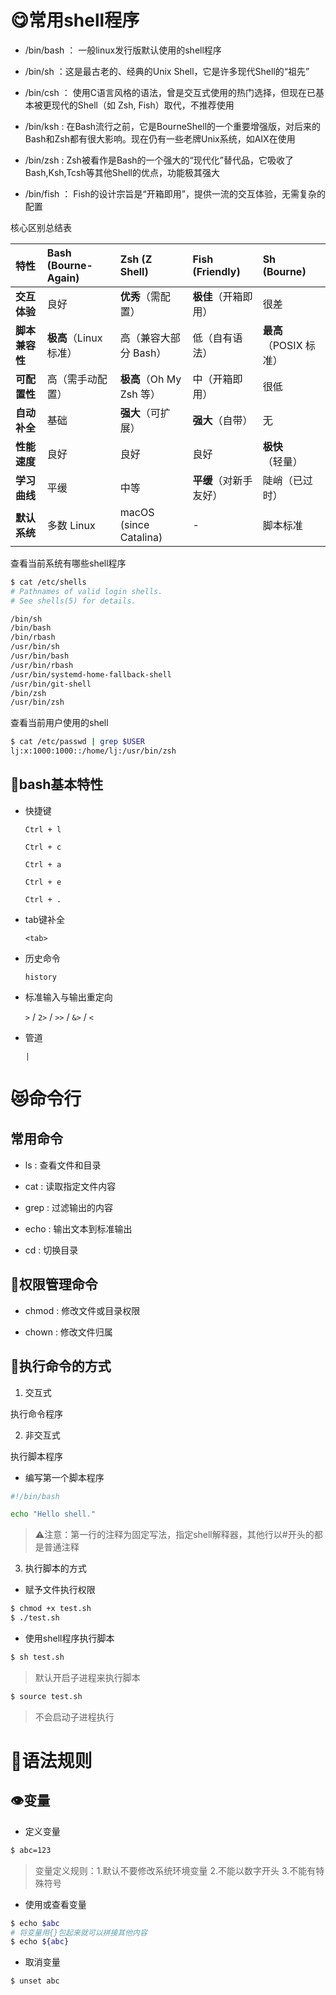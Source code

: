 # 😋常用shell程序

* /bin/bash ： 一般linux发行版默认使用的shell程序

* /bin/sh ：这是最古老的、经典的Unix Shell，它是许多现代Shell的“祖先”

* /bin/csh ： 使用C语言风格的语法，曾是交互式使用的热门选择，但现在已基本被更现代的Shell（如 Zsh, Fish）取代，不推荐使用

* /bin/ksh : 在Bash流行之前，它是BourneShell的一个重要增强版，对后来的Bash和Zsh都有很大影响。现在仍有一些老牌Unix系统，如AIX在使用

* /bin/zsh : Zsh被看作是Bash的一个强大的“现代化”替代品，它吸收了Bash,Ksh,Tcsh等其他Shell的优点，功能极其强大

* /bin/fish ： Fish的设计宗旨是“开箱即用”，提供一流的交互体验，无需复杂的配置

核心区别总结表

| 特性 | **Bash (Bourne-Again)** | **Zsh (Z Shell)** | **Fish (Friendly)** | **Sh (Bourne)** |
| :--- | :--- | :--- | :--- | :--- |
| **交互体验** | 良好 | **优秀**（需配置） | **极佳**（开箱即用） | 很差 |
| **脚本兼容性** | **极高**（Linux 标准） | 高（兼容大部分 Bash） | 低（自有语法） | **最高**（POSIX 标准） |
| **可配置性** | 高（需手动配置） | **极高**（Oh My Zsh 等） | 中（开箱即用） | 很低 |
| **自动补全** | 基础 | **强大**（可扩展） | **强大**（自带） | 无 |
| **性能速度** | 良好 | 良好 | 良好 | **极快**（轻量） |
| **学习曲线** | 平缓 | 中等 | **平缓**（对新手友好） | 陡峭（已过时） |
| **默认系统** | 多数 Linux | macOS (since Catalina) | - | 脚本标准 |


查看当前系统有哪些shell程序

```bash
$ cat /etc/shells
# Pathnames of valid login shells.
# See shells(5) for details.

/bin/sh
/bin/bash
/bin/rbash
/usr/bin/sh
/usr/bin/bash
/usr/bin/rbash
/usr/bin/systemd-home-fallback-shell
/usr/bin/git-shell
/bin/zsh
/usr/bin/zsh
```

查看当前用户使用的shell

```bash
$ cat /etc/passwd | grep $USER
lj:x:1000:1000::/home/lj:/usr/bin/zsh
```

## 🤖bash基本特性

* 快捷键

  `Ctrl + l`

  `Ctrl + c`

  `Ctrl + a`

  `Ctrl + e`

  `Ctrl + .`

* tab键补全

  `<tab>`

* 历史命令

  `history`

* 标准输入与输出重定向

  `>` / `2>` / `>>` / `&>` / `<`

* 管道

  `|`


# 😻命令行

## 常用命令

* ls : 查看文件和目录

* cat : 读取指定文件内容

* grep : 过滤输出的内容

* echo : 输出文本到标准输出

* cd : 切换目录

## 👏权限管理命令

* chmod : 修改文件或目录权限

* chown : 修改文件归属


## 💨执行命令的方式

1. 交互式

执行命令程序

2. 非交互式

执行脚本程序

* 编写第一个脚本程序

```bash
#!/bin/bash

echo "Hello shell."
```

> ⚠️注意：第一行的注释为固定写法，指定shell解释器，其他行以#开头的都是普通注释


3. 执行脚本的方式

* 赋予文件执行权限

```bash
$ chmod +x test.sh
$ ./test.sh
```

* 使用shell程序执行脚本

```bash
$ sh test.sh
```

> 默认开启子进程来执行脚本

```bash
$ source test.sh
```

> 不会启动子进程执行

# 🦷语法规则

## 👁变量

* 定义变量

```bash
$ abc=123
```
> 变量定义规则：1.默认不要修改系统环境变量 2.不能以数字开头 3.不能有特殊符号

* 使用或查看变量

```bash
$ echo $abc
# 将变量用{}包起来就可以拼接其他内容
$ echo ${abc}
```

* 取消变量

```bash
$ unset abc
```
